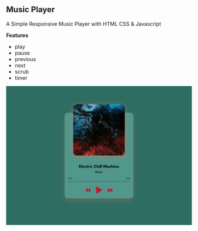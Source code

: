 ## Music Player

A Simple Responsive Music Player with HTML CSS & Javascript

**Features**
<ul>
<li>play</li>
<li>pause</li>
<li>previous</li>
<li>next</li>
<li>scrub</li>
<li>timer</li>
</ul>

![Music Player](https://github.com/viictoo/Frontend-Performante/blob/master/musicPlayer/img/musicPlayer.png)

